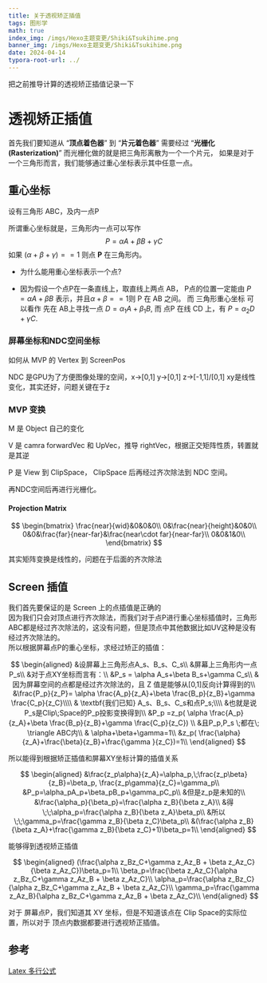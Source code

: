 ```yaml
---
title: 关于透视矫正插值
tags: 图形学
math: true
index_img: /imgs/Hexo主题变更/Shiki&Tsukihime.png
banner_img: /imgs/Hexo主题变更/Shiki&Tsukihime.png
date: 2024-04-14
typora-root-url: ../
---
```


把之前推导计算的透视矫正插值记录一下

<!--more-->

# 透视矫正插值

首先我们要知道从 “**顶点着色器**” 到 “**片元着色器**” 需要经过 “**光栅化(Rasterization)**”
而光栅化做的就是把三角形离散为一个一个片元，
如果是对于一个三角形而言，我们能够通过重心坐标表示其中任意一点。

## 重心坐标

设有三角形 ABC，及内一点P

所谓重心坐标就是，三角形内一点可以写作
$$
P=\alpha A+\beta B+\gamma C
$$
如果 $(\alpha + \beta+\gamma)==1$ 则点 **P** 在三角形内。

* 为什么能用重心坐标表示一个点?

* 因为假设一个点P在一条直线上，取直线上两点 AB，
  P点的位置一定能由 $P=\alpha A+\beta B$ 表示，并且$\alpha+\beta==1$则 P 在 AB 之间。
  而 三角形重心坐标 可以看作 先在 AB上寻找一点 $D=\alpha_1 A+\beta_1 B$, 而 点P 在线 CD 上，有 $P = \alpha_2D+\gamma C$.

### 屏幕坐标和NDC空间坐标

如何从 MVP 的 Vertex 到 ScreenPos

NDC 是GPU为了方便图像处理的空间，x->[0,1] y->[0,1] z->[-1,1]/[0,1]
xy是线性变化，其实还好，问题关键在于z

### MVP 变换

M 是 Object 自己的变化

V 是 camra forwardVec 和 UpVec，推导 rightVec，根据正交矩阵性质，转置就是其逆

P 是 View 到 ClipSpace， ClipSpace 后再经过齐次除法到 NDC 空间。

再NDC空间后再进行光栅化。

#### Projection Matrix

$$
\begin{bmatrix}
\frac{near}{wid}&0&0&0\\
0&\frac{near}{height}&0&0\\
0&0&\frac{far}{near-far}&\frac{near\cdot far}{near-far}\\
0&0&1&0\\
\end{bmatrix}
$$

其实矩阵变换是线性的，问题在于后面的齐次除法

## Screen 插值

我们首先要保证的是 Screen 上的点插值是正确的  
因为我们只会对顶点进行齐次除法，而我们对于点P进行重心坐标插值时，三角形ABC都是经过齐次除法的，这没有问题，但是顶点中其他数据比如UV这种是没有经过齐次除法的。  
所以根据屏幕点P的重心坐标，求经过矫正的插值：

$$
\begin{aligned}
	&设屏幕上三角形点A_s、B_s、C_s\\
	&屏幕上三角形内一点P_s\\
	&对于点XY坐标而言有：\\
	&P_s = \alpha A_s+\beta B_s+\gamma C_s\\
	&因为屏幕空间的点都是经过齐次除法的，且 Z 值是能够从[0,1]反向计算得到的\\
	&\frac{P_p}{z_P}= \alpha \frac{A_p}{z_A}+\beta \frac{B_p}{z_B}+\gamma \frac{C_p}{z_C}\\\\
	& \textbf{我们已知} A_s、B_s、C_s和点P_s;\\\\
	&也就是说P_s是Clip\;Space的P_p投影变换得到\\
	&P_p =z_p( \alpha \frac{A_p}{z_A}+\beta \frac{B_p}{z_B}+\gamma \frac{C_p}{z_C})
	\\
	&且P_p,P_s \;都在\; \triangle ABC内\\
	& \alpha+\beta+\gamma=1\\
	&z_p( \frac{\alpha}{z_A}+\frac{\beta}{z_B}+\frac{\gamma }{z_C})=1\\
\end{aligned}
$$

所以能得到根据矫正插值和屏幕XY坐标计算的插值关系

$$
\begin{aligned}
	&\frac{z_p\alpha}{z_A}=\alpha_p,\;\frac{z_p\beta}{z_B}=\beta_p,
	\frac{z_p\gamma}{z_C}=\gamma_p\\
	&P_p=\alpha_pA_p+\beta_pB_p+\gamma_pC_p\\
	&但是z_p是未知的\\
	&\frac{\alpha_p}{\beta_p}=\frac{\alpha z_B}{\beta z_A}\\
	&得\;\;\alpha_p=\frac{\alpha z_B}{\beta z_A}\beta_p\\
	&所以\;\;\gamma_p=\frac{\gamma z_B}{\beta z_C}\beta_p\\
	&(\frac{\alpha z_B}{\beta z_A}+\frac{\gamma z_B}{\beta z_C}+1)\beta_p=1\\
\end{aligned}
$$

能够得到透视矫正插值

$$
\begin{aligned}
(\frac{\alpha z_Bz_C+\gamma z_Az_B + \beta z_Az_C}{\beta z_Az_C})\beta_p=1\\
\beta_p=\frac{\beta z_Az_C}{\alpha z_Bz_C+\gamma z_Az_B + \beta z_Az_C}\\
\alpha_p=\frac{\alpha z_Bz_C}{\alpha z_Bz_C+\gamma z_Az_B + \beta z_Az_C}\\
\gamma_p=\frac{\gamma z_Az_B}{\alpha z_Bz_C+\gamma z_Az_B + \beta z_Az_C}\\
\end{aligned}
$$

对于 屏幕点P，我们知道其 XY 坐标，但是不知道该点在 Clip Space的实际位置，所以对于 顶点内数据都要进行透视矫正插值。

## 参考

[Latex 多行公式](https://matnoble.github.io/tech/latex/multi-line-equations/)
